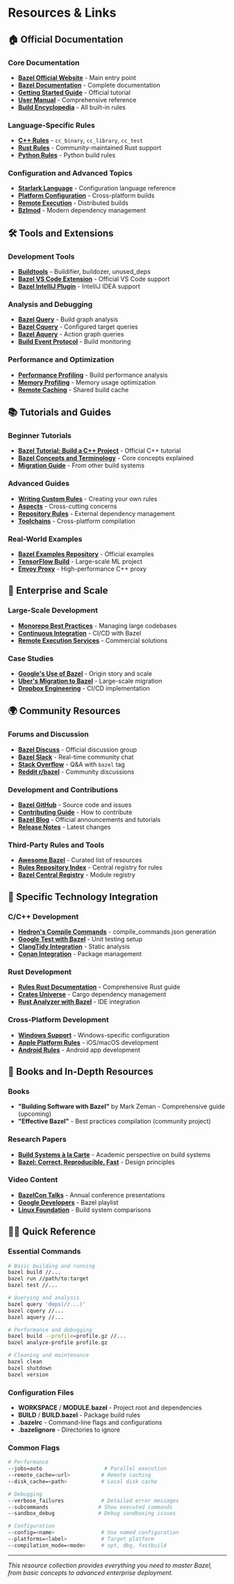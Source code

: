 # Resources & Links

## 🏠 Official Documentation

### Core Documentation
- **[Bazel Official Website](https://bazel.build/)** - Main entry point
- **[Bazel Documentation](https://docs.bazel.build/)** - Complete documentation
- **[Getting Started Guide](https://docs.bazel.build/getting-started.html)** - Official tutorial
- **[User Manual](https://docs.bazel.build/user-manual.html)** - Comprehensive reference
- **[Build Encyclopedia](https://docs.bazel.build/be/overview.html)** - All built-in rules

### Language-Specific Rules
- **[C++ Rules](https://docs.bazel.build/be/c-cpp.html)** - `cc_binary`, `cc_library`, `cc_test`
- **[Rust Rules](https://github.com/bazelbuild/rules_rust)** - Community-maintained Rust support
- **[Python Rules](https://github.com/bazelbuild/rules_python)** - Python build rules

### Configuration and Advanced Topics
- **[Starlark Language](https://docs.bazel.build/skylark/language.html)** - Configuration language reference
- **[Platform Configuration](https://docs.bazel.build/platforms.html)** - Cross-platform builds
- **[Remote Execution](https://docs.bazel.build/remote-execution.html)** - Distributed builds
- **[Bzlmod](https://docs.bazel.build/bzlmod.html)** - Modern dependency management

## 🛠️ Tools and Extensions

### Development Tools
- **[Buildtools](https://github.com/bazelbuild/buildtools)** - Buildifier, buildozer, unused_deps
- **[Bazel VS Code Extension](https://marketplace.visualstudio.com/items?itemName=BazelBuild.vscode-bazel)** - Official VS Code support
- **[Bazel IntelliJ Plugin](https://plugins.jetbrains.com/plugin/8609-bazel)** - IntelliJ IDEA support

### Analysis and Debugging
- **[Bazel Query](https://docs.bazel.build/query.html)** - Build graph analysis
- **[Bazel Cquery](https://docs.bazel.build/cquery.html)** - Configured target queries
- **[Bazel Aquery](https://docs.bazel.build/aquery.html)** - Action graph queries
- **[Build Event Protocol](https://docs.bazel.build/bep.html)** - Build monitoring

### Performance and Optimization
- **[Performance Profiling](https://docs.bazel.build/profiling.html)** - Build performance analysis
- **[Memory Profiling](https://docs.bazel.build/memory-profiling.html)** - Memory usage optimization
- **[Remote Caching](https://docs.bazel.build/remote-caching.html)** - Shared build cache

## 📚 Tutorials and Guides

### Beginner Tutorials
- **[Bazel Tutorial: Build a C++ Project](https://docs.bazel.build/tutorial/cpp.html)** - Official C++ tutorial
- **[Bazel Concepts and Terminology](https://docs.bazel.build/concepts.html)** - Core concepts explained
- **[Migration Guide](https://docs.bazel.build/migrate.html)** - From other build systems

### Advanced Guides
- **[Writing Custom Rules](https://docs.bazel.build/rules.html)** - Creating your own rules
- **[Aspects](https://docs.bazel.build/aspects.html)** - Cross-cutting concerns
- **[Repository Rules](https://docs.bazel.build/repo.html)** - External dependency management
- **[Toolchains](https://docs.bazel.build/toolchains.html)** - Cross-platform compilation

### Real-World Examples
- **[Bazel Examples Repository](https://github.com/bazelbuild/examples)** - Official examples
- **[TensorFlow Build](https://github.com/tensorflow/tensorflow)** - Large-scale ML project
- **[Envoy Proxy](https://github.com/envoyproxy/envoy)** - High-performance C++ proxy

## 🏢 Enterprise and Scale

### Large-Scale Development
- **[Monorepo Best Practices](https://docs.bazel.build/best-practices.html)** - Managing large codebases
- **[Continuous Integration](https://docs.bazel.build/ci.html)** - CI/CD with Bazel
- **[Remote Execution Services](https://docs.bazel.build/remote-execution-services.html)** - Commercial solutions

### Case Studies
- **[Google's Use of Bazel](https://blog.bazel.build/2016/05/27/bazel-at-google.html)** - Origin story and scale
- **[Uber's Migration to Bazel](https://eng.uber.com/go-monorepo-bazel/)** - Large-scale migration
- **[Dropbox Engineering](https://dropbox.tech/infrastructure/continuous-integration-and-deployment-with-bazel)** - CI/CD implementation

## 🌍 Community Resources

### Forums and Discussion
- **[Bazel Discuss](https://groups.google.com/g/bazel-discuss)** - Official discussion group
- **[Bazel Slack](https://slack.bazel.build/)** - Real-time community chat
- **[Stack Overflow](https://stackoverflow.com/questions/tagged/bazel)** - Q&A with `bazel` tag
- **[Reddit r/bazel](https://www.reddit.com/r/bazel/)** - Community discussions

### Development and Contributions
- **[Bazel GitHub](https://github.com/bazelbuild/bazel)** - Source code and issues
- **[Contributing Guide](https://docs.bazel.build/contributing.html)** - How to contribute
- **[Bazel Blog](https://blog.bazel.build/)** - Official announcements and tutorials
- **[Release Notes](https://github.com/bazelbuild/bazel/releases)** - Latest changes

### Third-Party Rules and Tools
- **[Awesome Bazel](https://github.com/jin/awesome-bazel)** - Curated list of resources
- **[Rules Repository Index](https://registry.bazel.build/)** - Central registry for rules
- **[Bazel Central Registry](https://github.com/bazelbuild/bazel-central-registry)** - Module registry

## 🔧 Specific Technology Integration

### C/C++ Development
- **[Hedron's Compile Commands](https://github.com/hedronvision/bazel-compile-commands-extractor)** - compile_commands.json generation
- **[Google Test with Bazel](https://docs.bazel.build/be/c-cpp.html#cc_test)** - Unit testing setup
- **[ClangTidy Integration](https://github.com/erenon/bazel_clang_tidy)** - Static analysis
- **[Conan Integration](https://github.com/conan-io/conan-center-index)** - Package management

### Rust Development
- **[Rules Rust Documentation](https://bazelbuild.github.io/rules_rust/)** - Comprehensive Rust guide
- **[Crates Universe](https://github.com/bazelbuild/rules_rust/tree/main/crate_universe)** - Cargo dependency management
- **[Rust Analyzer with Bazel](https://github.com/bazelbuild/rules_rust/blob/main/docs/rust_analyzer.md)** - IDE integration

### Cross-Platform Development
- **[Windows Support](https://docs.bazel.build/windows.html)** - Windows-specific configuration
- **[Apple Platform Rules](https://github.com/bazelbuild/rules_apple)** - iOS/macOS development
- **[Android Rules](https://docs.bazel.build/bazel-and-android.html)** - Android app development

## 📖 Books and In-Depth Resources

### Books
- **"Building Software with Bazel"** by Mark Zeman - Comprehensive guide (upcoming)
- **"Effective Bazel"** - Best practices compilation (community project)

### Research Papers
- **[Build Systems à la Carte](https://www.microsoft.com/en-us/research/uploads/prod/2018/03/build-systems.pdf)** - Academic perspective on build systems
- **[Bazel: Correct, Reproducible, Fast](https://blog.bazel.build/2016/05/27/bazel-at-google.html)** - Design principles

### Video Content
- **[BazelCon Talks](https://www.youtube.com/c/BazelBuild)** - Annual conference presentations
- **[Google Developers](https://www.youtube.com/playlist?list=PLxNYxgaZ8RseY0KmkXQSt0StE71E7yizG)** - Bazel playlist
- **[Linux Foundation](https://www.youtube.com/watch?v=2TKxuERTnks)** - Build system comparisons

## 🏃‍♂️ Quick Reference

### Essential Commands
```bash
# Basic building and running
bazel build //...
bazel run //path/to:target
bazel test //...

# Querying and analysis
bazel query 'deps(//...)'
bazel cquery //...
bazel aquery //...

# Performance and debugging
bazel build --profile=profile.gz //...
bazel analyze-profile profile.gz

# Cleaning and maintenance
bazel clean
bazel shutdown
bazel version
```

### Configuration Files
- **WORKSPACE** / **MODULE.bazel** - Project root and dependencies
- **BUILD** / **BUILD.bazel** - Package build rules
- **.bazelrc** - Command-line flags and configurations
- **.bazelignore** - Directories to ignore

### Common Flags
```bash
# Performance
--jobs=auto                    # Parallel execution
--remote_cache=<url>          # Remote caching
--disk_cache=<path>           # Local disk cache

# Debugging
--verbose_failures            # Detailed error messages
--subcommands                # Show executed commands
--sandbox_debug              # Debug sandboxing issues

# Configuration
--config=<name>               # Use named configuration
--platforms=<label>           # Target platform
--compilation_mode=<mode>     # opt, dbg, fastbuild
```

---

*This resource collection provides everything you need to master Bazel, from basic concepts to advanced enterprise deployment.*